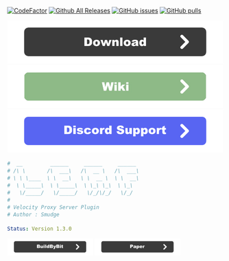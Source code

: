 [![CodeFactor](https://www.codefactor.io/repository/github/smuddgge/leaf/badge)](https://www.codefactor.io/repository/github/smuddgge/leaf)
[![Github All Releases](https://img.shields.io/github/downloads/smuddgge/leaf/total.svg)](https://github.com/smuddgge/leaf/releases)
[![GitHub issues](https://img.shields.io/github/issues/smuddgge/leaf.svg)](https://github.com/smuddgge/leaf/issues) 
[![GitHub pulls](https://img.shields.io/github/issues-pr/smuddgge/leaf.svg)](https://github.com/smuddgge/leaf/pulls)

<div align=center>
    <a href="https://github.com/smuddgge/Leaf/releases"><img src="./graphics/download.png" width="512"></a>
    <a href="https://smuddgge.gitbook.io/leaf"><img src="./graphics/wiki.png" width="512"></a>
    <a href="https://discord.com/invite/ZxCnrJfk7Z"><img src="./graphics/Discord.png" width="512"></a>
</div>

```yaml
#  __         ______     ______     ______
# /\ \       /\  ___\   /\  __ \   /\  ___\
# \ \ \____  \ \  __\   \ \  __ \  \ \  __\
#  \ \_____\  \ \_____\  \ \_\ \_\  \ \_\
#   \/_____/   \/_____/   \/_/\/_/   \/_/
#
# Velocity Proxy Server Plugin
# Author : Smudge

Status: Version 1.3.0
```

<div>
    <a href="https://builtbybit.com/resources/leaf-velocity-plugin.26200/"><img src="./graphics/builtbybit.png" width="200"></a>
    <a href="https://forums.papermc.io/threads/leaf-★-create-your-own-essential-proxy-commands.580/"><img src="./graphics/paper.png" width="200"></a>
</div>

